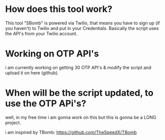 # How does this tool work?
This tool "SBomb" is powered via Twilio, that means you have to sign up (if you haven't) to Twilio and put in your Credentials. Basically the script uses the API's from your Twilio account.

# Working on OTP API's
i am currently working on getting 30 OTP API's & modify the script and upload it on here (github).

# When will be the script updated, to use the OTP APi's?
well, in my free time i am gonna work on this but this is gonna be a LONG project.





i am inspired by TBomb: https://github.com/TheSpeedX/TBomb 
